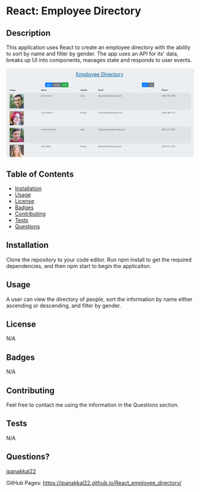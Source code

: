 # React: Employee Directory

## Description
This application uses React to create an employee directory with the ability to sort by name and filter by gender. The app uses an API for its' data, breaks up UI into components, manages state and responds to user events. 

![Employee Directory](./assets/react.PNG)

## Table of Contents

* [Installation](#installation)
* [Usage](#usage)
* [License](#license)
* [Badges](#badges)
* [Contributing](#contributing)
* [Tests](#tests)
* [Questions](#questions)

## Installation
Clone the repository to your code editor. Run npm install to get the required dependencies, and then npm start to begin the applicaiton.  

## Usage
A user can view the directory of people, sort the information by name either ascending or descending, and filter by gender. 

## License
N/A

## Badges
N/A

## Contributing 
Feel free to contact me using the information in the Questions section.

## Tests
N/A

## Questions?
[jpanakkal22](https://github.com/jpanakkal22)

GitHub Pages: https://jpanakkal22.github.io/React_employee_directory/ 

